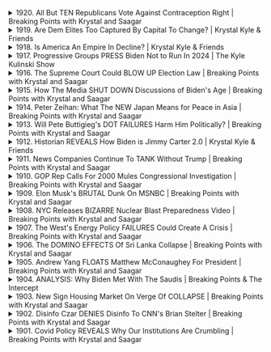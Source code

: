 <details>
<summary>1920. All But TEN Republicans Vote Against Contraception Right | Breaking Points with Krystal and Saagar</summary><br>

<a href="https://www.youtube.com/watch?v=3DyAWNaqhsw" target="_blank">
    <img src="https://img.youtube.com/vi/3DyAWNaqhsw/maxresdefault.jpg" 
        alt="[Youtube]" width="200">
</a>

# All But TEN Republicans Vote Against Contraception Right | Breaking Points with Krystal and Saagar


</details>

<details>
<summary>1919. Are Dem Elites Too Captured By Capital To Change? | Krystal Kyle & Friends</summary><br>

<a href="https://www.youtube.com/watch?v=jAwOt3DuaiE" target="_blank">
    <img src="https://img.youtube.com/vi/jAwOt3DuaiE/maxresdefault.jpg" 
        alt="[Youtube]" width="200">
</a>

# Are Dem Elites Too Captured By Capital To Change? | Krystal Kyle & Friends


</details>

<details>
<summary>1918. Is America An Empire In Decline? | Krystal Kyle & Friends</summary><br>

<a href="https://www.youtube.com/watch?v=1zWJuNwurXE" target="_blank">
    <img src="https://img.youtube.com/vi/1zWJuNwurXE/maxresdefault.jpg" 
        alt="[Youtube]" width="200">
</a>

# Is America An Empire In Decline? | Krystal Kyle & Friends


</details>

<details>
<summary>1917. Progressive Groups PRESS Biden Not to Run In 2024 | The Kyle Kulinski Show</summary><br>

<a href="https://www.youtube.com/watch?v=eU2_r9Ej_D0" target="_blank">
    <img src="https://img.youtube.com/vi/eU2_r9Ej_D0/maxresdefault.jpg" 
        alt="[Youtube]" width="200">
</a>

# Progressive Groups PRESS Biden Not to Run In 2024 | The Kyle Kulinski Show


</details>

<details>
<summary>1916. The Supreme Court Could BLOW UP Election Law | Breaking Points with Krystal and Saagar</summary><br>

<a href="https://www.youtube.com/watch?v=hwWs7UmNBLs" target="_blank">
    <img src="https://img.youtube.com/vi/hwWs7UmNBLs/maxresdefault.jpg" 
        alt="[Youtube]" width="200">
</a>

# The Supreme Court Could BLOW UP Election Law | Breaking Points with Krystal and Saagar


</details>

<details>
<summary>1915. How The Media SHUT DOWN Discussions of Biden's Age | Breaking Points with Krystal and Saagar</summary><br>

<a href="https://www.youtube.com/watch?v=EF_hbXUb58c" target="_blank">
    <img src="https://img.youtube.com/vi/EF_hbXUb58c/maxresdefault.jpg" 
        alt="[Youtube]" width="200">
</a>

# How The Media SHUT DOWN Discussions of Biden's Age | Breaking Points with Krystal and Saagar


</details>

<details>
<summary>1914. Peter Zeihan: What The NEW Japan Means for Peace in Asia | Breaking Points with Krystal and Saagar</summary><br>

<a href="https://www.youtube.com/watch?v=FpuKv5_Bt5M" target="_blank">
    <img src="https://img.youtube.com/vi/FpuKv5_Bt5M/maxresdefault.jpg" 
        alt="[Youtube]" width="200">
</a>

# Peter Zeihan: What The NEW Japan Means for Peace in Asia | Breaking Points with Krystal and Saagar


</details>

<details>
<summary>1913. Will Pete Buttigieg's DOT FAILURES Harm Him Politically? | Breaking Points with Krystal and Saagar</summary><br>

<a href="https://www.youtube.com/watch?v=5Pby99Ik6-I" target="_blank">
    <img src="https://img.youtube.com/vi/5Pby99Ik6-I/maxresdefault.jpg" 
        alt="[Youtube]" width="200">
</a>

# Will Pete Buttigieg's DOT FAILURES Harm Him Politically? | Breaking Points with Krystal and Saagar


</details>

<details>
<summary>1912. Historian REVEALS How Biden is Jimmy Carter 2.0 | Krystal Kyle & Friends</summary><br>

<a href="https://www.youtube.com/watch?v=3Llszudy628" target="_blank">
    <img src="https://img.youtube.com/vi/3Llszudy628/maxresdefault.jpg" 
        alt="[Youtube]" width="200">
</a>

# Historian REVEALS How Biden is Jimmy Carter 2.0 | Krystal Kyle & Friends


</details>

<details>
<summary>1911. News Companies Continue To TANK Without Trump | Breaking Points with Krystal and Saagar</summary><br>

<a href="https://www.youtube.com/watch?v=YtEBZhdVzW0" target="_blank">
    <img src="https://img.youtube.com/vi/YtEBZhdVzW0/maxresdefault.jpg" 
        alt="[Youtube]" width="200">
</a>

# News Companies Continue To TANK Without Trump | Breaking Points with Krystal and Saagar


</details>

<details>
<summary>1910. GOP Rep Calls For 2000 Mules Congressional Investigation | Breaking Points with Krystal and Saagar</summary><br>

<a href="https://www.youtube.com/watch?v=dbWGG2qmRvk" target="_blank">
    <img src="https://img.youtube.com/vi/dbWGG2qmRvk/maxresdefault.jpg" 
        alt="[Youtube]" width="200">
</a>

# GOP Rep Calls For 2000 Mules Congressional Investigation | Breaking Points with Krystal and Saagar


</details>

<details>
<summary>1909. Elon Musk's BRUTAL Dunk On MSNBC | Breaking Points with Krystal and Saagar</summary><br>

<a href="https://www.youtube.com/watch?v=JiJgNl-0nqo" target="_blank">
    <img src="https://img.youtube.com/vi/JiJgNl-0nqo/maxresdefault.jpg" 
        alt="[Youtube]" width="200">
</a>

# Elon Musk's BRUTAL Dunk On MSNBC | Breaking Points with Krystal and Saagar


</details>

<details>
<summary>1908. NYC Releases BIZARRE Nuclear Blast Preparedness Video | Breaking Points with Krystal and Saagar</summary><br>

<a href="https://www.youtube.com/watch?v=2gZBlGMxInY" target="_blank">
    <img src="https://img.youtube.com/vi/2gZBlGMxInY/maxresdefault.jpg" 
        alt="[Youtube]" width="200">
</a>

# NYC Releases BIZARRE Nuclear Blast Preparedness Video | Breaking Points with Krystal and Saagar


</details>

<details>
<summary>1907. The West's Energy Policy FAILURES Could Create A Crisis | Breaking Points with Krystal and Saagar</summary><br>

<a href="https://www.youtube.com/watch?v=w8b33S3dtR8" target="_blank">
    <img src="https://img.youtube.com/vi/w8b33S3dtR8/maxresdefault.jpg" 
        alt="[Youtube]" width="200">
</a>

# The West's Energy Policy FAILURES Could Create A Crisis | Breaking Points with Krystal and Saagar


</details>

<details>
<summary>1906. The DOMINO EFFECTS Of Sri Lanka Collapse | Breaking Points with Krystal and Saagar</summary><br>

<a href="https://www.youtube.com/watch?v=Iebbflfn8nQ" target="_blank">
    <img src="https://img.youtube.com/vi/Iebbflfn8nQ/maxresdefault.jpg" 
        alt="[Youtube]" width="200">
</a>

# The DOMINO EFFECTS Of Sri Lanka Collapse | Breaking Points with Krystal and Saagar


</details>

<details>
<summary>1905. Andrew Yang FLOATS Matthew McConaughey For President | Breaking Points with Krystal and Saagar</summary><br>

<a href="https://www.youtube.com/watch?v=YHk7lEB4B9c" target="_blank">
    <img src="https://img.youtube.com/vi/YHk7lEB4B9c/maxresdefault.jpg" 
        alt="[Youtube]" width="200">
</a>

# Andrew Yang FLOATS Matthew McConaughey For President | Breaking Points with Krystal and Saagar


</details>

<details>
<summary>1904. ANALYSIS: Why Biden Met With The Saudis | Breaking Points & The Intercept</summary><br>

<a href="https://www.youtube.com/watch?v=U-bw0n3dMPs" target="_blank">
    <img src="https://img.youtube.com/vi/U-bw0n3dMPs/maxresdefault.jpg" 
        alt="[Youtube]" width="200">
</a>

# ANALYSIS: Why Biden Met With The Saudis | Breaking Points & The Intercept


</details>

<details>
<summary>1903. New Sign Housing Market On Verge Of COLLAPSE | Breaking Points with Krystal and Saagar</summary><br>

<a href="https://www.youtube.com/watch?v=A9TCjN0SLtk" target="_blank">
    <img src="https://img.youtube.com/vi/A9TCjN0SLtk/maxresdefault.jpg" 
        alt="[Youtube]" width="200">
</a>

# New Sign Housing Market On Verge Of COLLAPSE | Breaking Points with Krystal and Saagar


</details>

<details>
<summary>1902. Disinfo Czar DENIES Disinfo To CNN's Brian Stelter | Breaking Points with Krystal and Saagar</summary><br>

<a href="https://www.youtube.com/watch?v=5kQ6gzx5QZA" target="_blank">
    <img src="https://img.youtube.com/vi/5kQ6gzx5QZA/maxresdefault.jpg" 
        alt="[Youtube]" width="200">
</a>

# Disinfo Czar DENIES Disinfo To CNN's Brian Stelter | Breaking Points with Krystal and Saagar


</details>

<details>
<summary>1901. Covid Policy REVEALS Why Our Institutions Are Crumbling | Breaking Points with Krystal and Saagar</summary><br>

<a href="https://www.youtube.com/watch?v=UQuvEmDBnGk" target="_blank">
    <img src="https://img.youtube.com/vi/UQuvEmDBnGk/maxresdefault.jpg" 
        alt="[Youtube]" width="200">
</a>

# Covid Policy REVEALS Why Our Institutions Are Crumbling | Breaking Points with Krystal and Saagar


</details>

